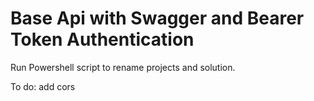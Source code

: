 # Base Api with Swagger and Bearer Token Authentication

Run Powershell script to rename projects and solution.

To do: add cors
